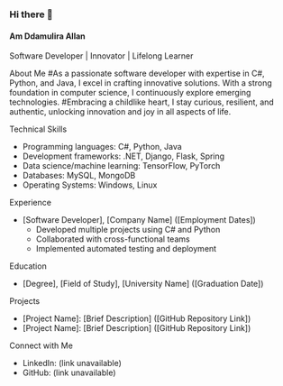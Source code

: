 ### Hi there 👋

<!--
**Ddamula/Ddamula** is a ✨ _special_ ✨ repository because its `README.md` (this file) appears on your GitHub profile.

Here are some ideas to get you started:

- 🔭 I’m currently working on ...
- 🌱 I’m currently learning ...![LinkedIn Background Photo](https://github.com/user-attachments/assets/2d9a912c-b207-4757-801e-1e1329680778)

- 👯 I’m looking to collaborate on 
- 💬 Ask me about Any thing MoMo APIs
- 📫 How to reach me: damulirallan@gmail.com
- 😄 Pronouns: ...
- ⚡ Fun fact: ...
-->

#### Am Ddamulira Allan

Software Developer | Innovator | Lifelong Learner

About Me
#As a passionate software developer with expertise in C#, Python, and Java, I excel in crafting innovative solutions. With a strong foundation in computer science, I continuously explore emerging technologies.
#Embracing a childlike heart, I stay curious, resilient, and authentic, unlocking innovation and joy in all aspects of life.

Technical Skills

- Programming languages: C#, Python, Java
- Development frameworks: .NET, Django, Flask, Spring
- Data science/machine learning: TensorFlow, PyTorch
- Databases: MySQL, MongoDB
- Operating Systems: Windows, Linux

Experience

- [Software Developer], [Company Name] ([Employment Dates])
    - Developed multiple projects using C# and Python
    - Collaborated with cross-functional teams
    - Implemented automated testing and deployment

Education

- [Degree], [Field of Study], [University Name] ([Graduation Date])

Projects

- [Project Name]: [Brief Description] ([GitHub Repository Link])
- [Project Name]: [Brief Description] ([GitHub Repository Link])

Connect with Me

- LinkedIn: (link unavailable)
- GitHub: (link unavailable)

